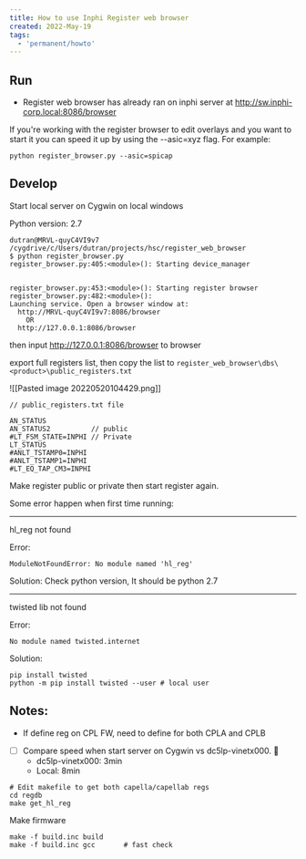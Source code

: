 ```yaml
---
title: How to use Inphi Register web browser
created: 2022-May-19
tags:
  - 'permanent/howto'
---
```


## Run
- Register web browser has already ran on inphi server at http://sw.inphi-corp.local:8086/browser

If you're working with the register browser to edit overlays and you want to start it you can speed it up by using the --asic=xyz flag. For example:  

```shell
python register_browser.py --asic=spicap
```

## Develop
Start local server on Cygwin on local windows

Python version: 2.7

```
dutran@MRVL-quyC4VI9v7 /cygdrive/c/Users/dutran/projects/hsc/register_web_browser
$ python register_browser.py
register_browser.py:405:<module>(): Starting device_manager


register_browser.py:453:<module>(): Starting register browser
register_browser.py:482:<module>():
Launching service. Open a browser window at:
  http://MRVL-quyC4VI9v7:8086/browser
    OR
  http://127.0.0.1:8086/browser

```

then input http://127.0.0.1:8086/browser to browser

export full registers list, then copy the list to `register_web_browser\dbs\<product>\public_registers.txt`

![[Pasted image 20220520104429.png]]

```
// public_registers.txt file

AN_STATUS
AN_STATUS2			// public
#LT_FSM_STATE=INPHI // Private
LT_STATUS
#ANLT_TSTAMP0=INPHI
#ANLT_TSTAMP1=INPHI
#LT_EQ_TAP_CM3=INPHI
```
Make register public or private then start register again.

Some error happen when first time running:

---
hl_reg not found

Error:
```shell
ModuleNotFoundError: No module named 'hl_reg'
```
Solution: Check python version, It should be python 2.7

---
twisted lib not found

Error:
```shell
No module named twisted.internet
```

Solution:
```shell
pip install twisted
python -m pip install twisted --user # local user
```
	

## Notes:
- If define reg on CPL FW, need to define for both CPLA and CPLB

- [ ] Compare speed when start server on Cygwin vs dc5lp-vinetx000. 🔽
	- dc5lp-vinetx000: 3min
	- Local: 8min

```shell
# Edit makefile to get both capella/capellab regs
cd regdb
make get_hl_reg
```

Make firmware
```shell
make -f build.inc build
make -f build.inc gcc 		# fast check
```